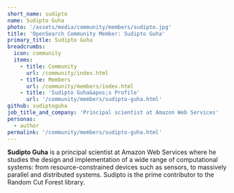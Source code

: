 ```yaml
---
short_name: sudipto
name: Sudipto Guha
photo: '/assets/media/community/members/sudipto.jpg'
title: 'OpenSearch Community Member: Sudipto Guha'
primary_title: Sudipto Guha
breadcrumbs:
  icon: community
  items:
    - title: Community
      url: /community/index.html
    - title: Members
      url: /community/members/index.html
    - title: 'Sudipto Guha&apos;s Profile'
      url: '/community/members/sudipto-guha.html'
github: sudiptoguha
job_title_and_company: 'Principal scientist at Amazon Web Services'
personas:
  - author
permalink: '/community/members/sudipto-guha.html'
---
```

**Sudipto Guha** is a principal scientist at Amazon Web Services where he studies the design and implementation of a wide range of computational systems: from resource-constrained devices such as sensors, to massively parallel and distributed systems. Sudipto is the prime contributor to the Random Cut Forest library.